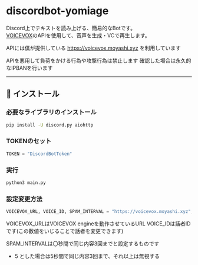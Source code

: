 # discordbot-yomiage

Discord上でテキストを読み上げる、簡易的なBotです。  
[VOICEVOX](https://voicevox.hiroshiba.jp/)のAPIを使用して、音声を生成・VCで再生します。

APIには僕が提供している https://voicevox.moyashi.xyz を利用しています

APIを悪用して負荷をかける行為や攻撃行為は禁止します
確認した場合は永久的なIPBANを行います

---

## 🔧 インストール

### 必要なライブラリのインストール

```bash
pip install -U discord.py aiohttp
```
### TOKENのセット
```python
TOKEN = "DiscordBotToken"
```

### 実行
```bash
python3 main.py
```

### 設定変更方法
```python
VOICEVOX_URL, VOICE_ID, SPAM_INTERVAL = "https://voicevox.moyashi.xyz", 1, 10
```
VOICEVOX_URLはVOICEVOX engineを動作させているURL
VOICE_IDは話者IDです(この数値をいじることで話者を変更できます)

SPAM_INTERVALは〇秒間で同じ内容3回までと設定するものです
- 5 とした場合は5秒間で同じ内容3回まで、それ以上は無視する

